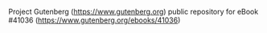Project Gutenberg (https://www.gutenberg.org) public repository for eBook #41036 (https://www.gutenberg.org/ebooks/41036)
